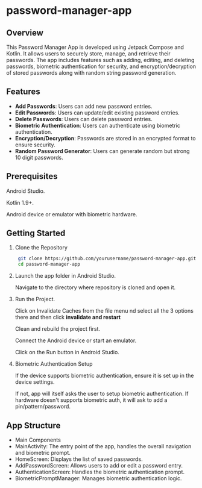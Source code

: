 # password-manager-app
## Overview
This Password Manager App is developed using Jetpack Compose and Kotlin. It allows users to securely store, manage, and retrieve their passwords. The app includes features such as adding, editing, and deleting passwords, biometric authentication for security, and encryption/decryption of stored passwords along with random string password generation.

## Features
 - **Add Passwords**: Users can add new password entries.
 - **Edit Passwords**: Users can update/edit existing password entries.
 - **Delete Passwords**: Users can delete password entries.
 - **Biometric Authentication**: Users can authenticate using biometric authentication.
 - **Encryption/Decryption**: Passwords are stored in an encrypted format to ensure security.
 - **Random Password Generator**: Users can generate random but strong 10 digit passwords.

## Prerequisites
  Android Studio.

  Kotlin 1.9+.

  Android device or emulator with biometric hardware.

## Getting Started
1. Clone the Repository

   ```bash
    git clone https://github.com/yourusername/password-manager-app.git
    cd password-manager-app

2. Launch the app folder in Android Studio.

   Navigate to the directory where repository is cloned and open it.
3. Run the Project. 

   Click on Invalidate Caches from the file menu nd select all the 3 options there and then click **invalidate and restart**
   
   Clean and rebuild the project first.

   Connect the Android device or start an emulator.

   Click on the Run button in Android Studio.
4. Biometric Authentication Setup

   If the device supports biometric authentication, ensure it is set up in the device settings.
    
   If not, app will itself asks the user to setup biometric authentication. If hardware doesn't supports biometric auth, it will ask to add a pin/pattern/password.

## App Structure
 - Main Components
 - MainActivity: The entry point of the app, handles the overall navigation and biometric prompt.
 - HomeScreen: Displays the list of saved passwords.
 - AddPasswordScreen: Allows users to add or edit a password entry.
 - AuthenticationScreen: Handles the biometric authentication prompt.
 - BiometricPromptManager: Manages biometric authentication logic.
